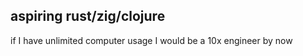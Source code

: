 aspiring rust/zig/clojure 
---
if I have unlimited computer usage I would be a 10x engineer by now 
